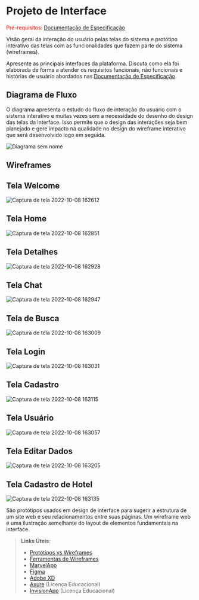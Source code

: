 
# Projeto de Interface

<span style="color:red">Pré-requisitos: <a href="2-Especificação do Projeto.md"> Documentação de Especificação</a></span>

Visão geral da interação do usuário pelas telas do sistema e protótipo interativo das telas com as funcionalidades que fazem parte do sistema (wireframes).

 Apresente as principais interfaces da plataforma. Discuta como ela foi elaborada de forma a atender os requisitos funcionais, não funcionais e histórias de usuário abordados nas <a href="2-Especificação do Projeto.md"> Documentação de Especificação</a>.

## Diagrama de Fluxo

O diagrama apresenta o estudo do fluxo de interação do usuário com o sistema interativo e  muitas vezes sem a necessidade do desenho do design das telas da interface. Isso permite que o design das interações seja bem planejado e gere impacto na qualidade no design do wireframe interativo que será desenvolvido logo em seguida.

![Diagrama sem nome](https://user-images.githubusercontent.com/91069587/194710960-9e0d23f4-7a35-4c9c-9889-cd2bea1d7c8e.jpg)


## Wireframes

## Tela Welcome

![Captura de tela 2022-10-08 162612](https://user-images.githubusercontent.com/85761080/194724385-3021f023-e924-491e-873f-cf8f9a846ad1.png)

## Tela Home

![Captura de tela 2022-10-08 162851](https://user-images.githubusercontent.com/85761080/194724394-837a641b-0d16-42b1-8d0e-f1e79b2b0475.png)

## Tela Detalhes

![Captura de tela 2022-10-08 162928](https://user-images.githubusercontent.com/85761080/194724401-595c2274-e310-45cb-8e8d-214c3fdf4c2f.png)

## Tela Chat

![Captura de tela 2022-10-08 162947](https://user-images.githubusercontent.com/85761080/194724405-a7754eb1-8b2d-4c68-adfd-bb77e80a26db.png)

## Tela de Busca

![Captura de tela 2022-10-08 163009](https://user-images.githubusercontent.com/85761080/194724418-8b7d05d9-e567-4d8f-97ad-b5953be55c99.png)

## Tela Login

![Captura de tela 2022-10-08 163031](https://user-images.githubusercontent.com/85761080/194724433-e9dc9062-830c-468f-b7a9-98123f7f7bc2.png)

## Tela Cadastro

![Captura de tela 2022-10-08 163115](https://user-images.githubusercontent.com/85761080/194725475-1dbd3d21-0c00-40be-bbcd-7c7e5e2cc646.png)

## Tela Usuário

![Captura de tela 2022-10-08 163057](https://user-images.githubusercontent.com/85761080/194725484-f588e120-9789-4ebf-9d52-2a3b70ca574d.png)

## Tela Editar Dados

![Captura de tela 2022-10-08 163205](https://user-images.githubusercontent.com/85761080/194725491-2e3cc814-a1ba-40b3-b396-533180fe1d9f.png)

## Tela Cadastro de Hotel

![Captura de tela 2022-10-08 163135](https://user-images.githubusercontent.com/85761080/194725501-c37517a4-6fc5-4e8f-9f91-c8e65ba1027f.png)


São protótipos usados em design de interface para sugerir a estrutura de um site web e seu relacionamentos entre suas páginas. Um wireframe web é uma ilustração semelhante do layout de elementos fundamentais na interface.
 
> **Links Úteis**:
> - [Protótipos vs Wireframes](https://www.nngroup.com/videos/prototypes-vs-wireframes-ux-projects/)
> - [Ferramentas de Wireframes](https://rockcontent.com/blog/wireframes/)
> - [MarvelApp](https://marvelapp.com/developers/documentation/tutorials/)
> - [Figma](https://www.figma.com/)
> - [Adobe XD](https://www.adobe.com/br/products/xd.html#scroll)
> - [Axure](https://www.axure.com/edu) (Licença Educacional)
> - [InvisionApp](https://www.invisionapp.com/) (Licença Educacional)
